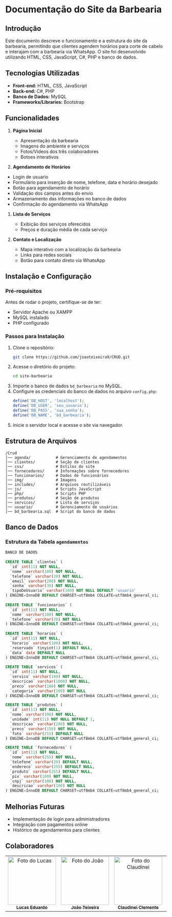 # Documentação do Site da Barbearia
 
## Introdução
 
Este documento descreve o funcionamento e a estrutura do site da barbearia, permitindo que clientes agendem horários para corte de cabelo e interajam com a barbearia via WhatsApp. O site foi desenvolvido utilizando HTML, CSS, JavaScript, C#, PHP e banco de dados.
 
## Tecnologias Utilizadas
 
- **Front-end:** HTML, CSS, JavaScript
- **Back-end:** C#, PHP
- **Banco de Dados:** MySQL
- **Frameworks/Libraries:** Bootstrap
 
## Funcionalidades
 
1. **Página Inicial**
   - Apresentação da barbearia
   - Imagens do ambiente e serviços
   - Fotos/Videos dos três colaboradores
   - Botoes interativos
   
 
2. **Agendamento de Horários**
  - Login de usuario
-   Formulário para inserção de nome, telefone, data e horário desejado
   - Botão para agendamento de horário
   - Validação dos campos antes do envio
   - Armazenamento das informações no banco de dados
   - Confirmação do agendamento via WhatsApp
 
1. **Lista de Serviços**
   - Exibição dos serviços oferecidos
   - Preços e duração média de cada serviço
 
2. **Contato e Localização**
   - Mapa interativo com a localização da barbearia
   - Links para redes sociais
   - Botão para contato direto via WhatsApp
 
## Instalação e Configuração
 
### Pré-requisitos
 
Antes de rodar o projeto, certifique-se de ter:
- Servidor Apache ou XAMPP
- MySQL instalado
- PHP configurado
 
### Passos para Instalação
 
1. Clone o repositório:
   ```sh
   git clone https://github.com/joaoteixeira9/CRUD.git
2. Acesse o diretório do projeto:
   ```sh
   cd site-barbearia
   ```
3. Importe o banco de dados `bd_barbearia` no MySQL.
4. Configure as credenciais do banco de dados no arquivo `config.php`:
   ```php
   define('DB_HOST', 'localhost');
   define('DB_USER', 'seu_usuario');
   define('DB_PASS', 'sua_senha');
   define('DB_NAME', 'bd_barbearia');
   ```
5. Inicie o servidor local e acesse o site via navegador.
 
## Estrutura de Arquivos
 
```
/Crud
│── agenda/           # Gerenciamento de agendamentos
│── clientes/         # Seção de clientes
│── css/              # Estilos do site
│── fornecedores/     # Informações sobre fornecedores
│── funcionarios/     # Dados de funcionários
│── img/              # Imagens
│── includes/         # Arquivos reutilizáveis
│── js/               # Scripts JavaScript
│── php/              # Scripts PHP
│── produtos/         # Seção de produtos
│── servicos/         # Lista de serviços
│── usuario/          # Gerenciamento de usuários
│── bd_barbearia.sql  # Script do banco de dados
```
## Banco de Dados
 
### Estrutura da Tabela `agendamentos`
 
```sql
BANCO DE DADOS
 
CREATE TABLE `clientes` (
  `id` int(11) NOT NULL,
  `nome` varchar(100) NOT NULL,
  `telefone` varchar(20) NOT NULL,
  `email` varchar(200) NOT NULL,
  `senha` varchar(30) NOT NULL,
  `tipoDeUsuario` varchar(100) NOT NULL DEFAULT 'usuario'
) ENGINE=InnoDB DEFAULT CHARSET=utf8mb4 COLLATE=utf8mb4_general_ci;
 
CREATE TABLE `funcionarios` (
  `id` int(11) NOT NULL,
  `nome` varchar(100) NOT NULL,
  `telefone` varchar(20) NOT NULL
) ENGINE=InnoDB DEFAULT CHARSET=utf8mb4 COLLATE=utf8mb4_general_ci;
 
CREATE TABLE `horarios` (
  `id` int(11) NOT NULL,
  `horario` varchar(100) NOT NULL,
  `reservado` tinyint(1) DEFAULT NULL,
  `data` date DEFAULT NULL
) ENGINE=InnoDB DEFAULT CHARSET=utf8mb4 COLLATE=utf8mb4_general_ci;
 
CREATE TABLE `servicos` (
  `id` int(11) NOT NULL,
  `servico` varchar(100) NOT NULL,
  `descricao` varchar(1000) NOT NULL,
  `preco` varchar(100) NOT NULL,
  `categoria` varchar(100) NOT NULL
) ENGINE=InnoDB DEFAULT CHARSET=utf8mb4 COLLATE=utf8mb4_general_ci;

CREATE TABLE `produtos` (
  `id` int(11) NOT NULL,
  `nome` varchar(100) NOT NULL,
  `unidade` int(11) NOT NULL DEFAULT 1,
  `descricao` varchar(200) NOT NULL,
  `preco` varchar(150) NOT NULL,
  `foto` varchar(255) DEFAULT NULL
) ENGINE=InnoDB DEFAULT CHARSET=utf8mb4 COLLATE=utf8mb4_general_ci;

CREATE TABLE `fornecedores` (
  `id` int(11) NOT NULL,
  `nome` varchar(255) NOT NULL,
  `telefone` varchar(20) DEFAULT NULL,
  `endereco` varchar(255) DEFAULT NULL,
  `produto` varchar(255) DEFAULT NULL,
  `pix` varchar(100) NOT NULL,
  `cnpj` varchar(100) NOT NULL,
  `descricao` varchar(100) NOT NULL
) ENGINE=InnoDB DEFAULT CHARSET=utf8mb4 COLLATE=utf8mb4_general_ci;
```
 
## Melhorias Futuras
 
- Implementação de login para administradores
- Integração com pagamentos online
- Histórico de agendamentos para clientes
## Colaboradores
<table>
  <tr>
    <td align="center">
      <a href="https://github.com/Lucaseduardo583" title="defina o título do link">
        <img src="https://avatars.githubusercontent.com/u/146371860?v=4" width="150px;" alt="Foto do Lucas"/><br>
        <sub>
          <b>Lucas Eduardo</b>
        </sub>
      </a>
    </td>
    <td align="center">
      <a href="https://github.com/joaoteixeira9" title="defina o título do link">
        <img src="https://avatars.githubusercontent.com/u/143551272?v=4" width="150px;" alt="Foto do João"/><br>
        <sub>
          <b>João Teixeira</b>
        </sub>
      </a>
    </td>
    <td align="center">
      <a href="https://github.com/ClaudineiClemente48" title="defina o título do link">
        <img src="https://avatars.githubusercontent.com/u/146371914?v=4" width="150px;" alt="Foto do Claudinei"/><br>
        <sub>
          <b>Claudinei Clemente</b>
        </sub>
      </a>
    </td>
    <td align="center">
      <a href="https://github.com/DaniloBandeira0" title="defina o título do link">
        <img src="https://avatars.githubusercontent.com/u/143565487?v=4" width="150px;" alt="Foto do Danilo"/><br>
        <sub>
          <b>Danilo Bandeira</b>
        </sub>
      </a>
    </td>
  </tr>
</table>
 
